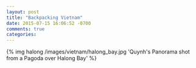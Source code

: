 ```yaml
---
layout: post
title: "Backpacking Vietnam"
date: 2015-07-15 16:06:52 -0700
comments: true
categories: 
---
```


{% img halong /images/vietnam/halong_bay.jpg 'Quynh's Panorama shot from a Pagoda over Halong Bay' %}